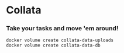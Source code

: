 # Collata
### Take your tasks and move 'em around!


```
docker volume create collata-data-uploads
docker volume create collata-data-db
```